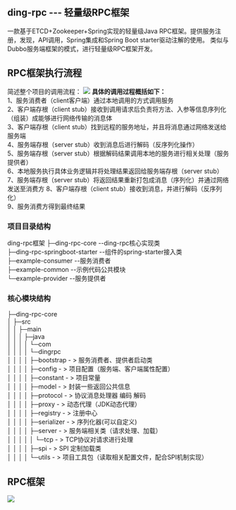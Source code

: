 ## **ding-rpc --- 轻量级RPC框架**  
一款基于ETCD+Zookeeper+Spring实现的轻量级Java RPC框架。提供服务注册，发现，API调用，Spring集成和Spring Boot starter驱动注解的使用。
类似与Dubbo服务端框架的模式，进行轻量级RPC框架开发。
## **RPC框架执行流程**  
简述整个项目的调用流程：
![](https://s3.bmp.ovh/imgs/2024/08/11/987b80668a424ae8.png)
**具体的调用过程概括如下：**  
1、服务消费者（client客户端）通过本地调用的方式调用服务  
2、客户端存根（client stub）接收到调用请求后负责将方法、入参等信息序列化（组装）成能够进行网络传输的消息体  
3、客户端存根（client stub）找到远程的服务地址，并且将消息通过网络发送给服务端  
4、服务端存根（server stub）收到消息后进行解码（反序列化操作）  
5、服务端存根（server stub）根据解码结果调用本地的服务进行相关处理（服务提供者）  
6、本地服务执行具体业务逻辑并将处理结果返回给服务端存根（server stub）  
7、服务端存根（server stub）将返回结果重新打包成消息（序列化）并通过网络发送至消费方
8、客户端存根（client stub）接收到消息，并进行解码（反序列化）  
9、服务消费方得到最终结果
### 项目目录结构
ding-rpc框架
├─ding-rpc-core	--ding-rpc核心实现类  
├─ding-rpc-springboot-starter	--组件的spring-starter接入类  
├─example-consumer	--服务消费者  
├─example-common	--示例代码公共模块  
└─example-provider	--服务提供者  
### 核心模块结构
├─ding-rpc-core  
│  ├─src  
│  │  ├─main  
│  │  │  ├─java  
│  │  │  │  └─com  
│  │  │  │      └─dingrpc  
│  │  │  │          ├─bootstrap                  - > 服务消费者、提供者启动类   
│  │  │  │          ├─config                     - > 项目配置（服务端、客户端属性配置）   
│  │  │  │          ├─constant                   - > 项目常量  
│  │  │  │          ├─model                      - > 封装一些返回公共信息   
│  │  │  │          ├─protocol                   - > 协议消息处理器 编码 解码  
│  │  │  │          ├─proxy                      - > 动态代理（JDK动态代理）  
│  │  │  │          ├─registry                   - > 注册中心  
│  │  │  │          ├─serializer                 - > 序列化器(可以自定义)  
│  │  │  │          ├─server                     - > 服务端相关类（请求处理、加载）  
│  │  │  │          │  └─tcp                     - > TCP协议对请求进行处理  
│  │  │  │          ├─spi                        - > SPI 定制加载类  
│  │  │  │          └─utils                      - > 项目工具包（读取相关配置文件，配合SPI机制实现）  

## RPC框架
![](https://s3.bmp.ovh/imgs/2024/08/08/d3ccb4d78012a8db.jpg)






